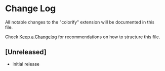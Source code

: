 # Change Log

All notable changes to the "colorify" extension will be documented in this file.

Check [Keep a Changelog](http://keepachangelog.com/) for recommendations on how to structure this file.

## [Unreleased]

- Initial release